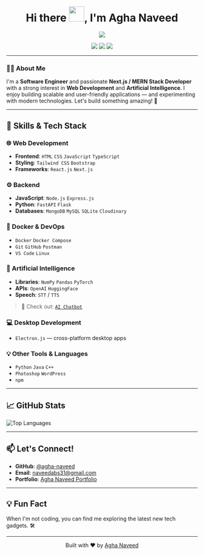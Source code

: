 <h1 align="center">
  Hi there 
  <img src="https://media.tenor.com/0WkmuOC_W00AAAAi/waving-pikachu.gif" width="40px" />, I'm Agha Naveed
</h1>

<p align="center">
  <img src="https://readme-typing-svg.herokuapp.com?font=Fira+Code&duration=2000&pause=1000&color=F7CE68&center=true&vCenter=true&width=500&lines=Full-Stack+Developer;MERN+%2F+Next.js+Specialist;AI+Enthusiast+%F0%9F%A4%96;Software+Engineer+%F0%9F%A4%96" />
</p>

<p align="center">
  <a href="https://github.com/agha-naveed"><img src="https://img.shields.io/badge/GitHub-agha--naveed-000?style=for-the-badge&logo=github"></a>
  <a href="https://www.linkedin.com/in/agha-naveed/"><img src="https://img.shields.io/badge/LinkedIn-Agha%20Naveed-blue?style=for-the-badge&logo=linkedin"></a>
  <a href="https://x.com/naveed_kazmi31"><img src="https://img.shields.io/badge/X-@naveed_kazmi31-1DA1F2?style=for-the-badge&logo=x"></a>
</p>

---

### 👨‍💻 About Me

I'm a **Software Engineer** and passionate **Next.js / MERN Stack Developer** with a strong interest in **Web Development** and **Artificial Intelligence**. I enjoy building scalable and user-friendly applications — and experimenting with modern technologies. Let's build something amazing! 🚀

---

## 🚀 Skills & Tech Stack

### 🌐 Web Development
- **Frontend**: `HTML` `CSS` `JavaScript` `TypeScript`
- **Styling**: `Tailwind CSS` `Bootstrap`
- **Frameworks**: `React.js` `Next.js`

### ⚙️ Backend
- **JavaScript**: `Node.js` `Express.js`
- **Python**: `FastAPI` `Flask`
- **Databases**: `MongoDB` `MySQL` `SQLite` `Cloudinary`

### 🐳 Docker & DevOps
- `Docker` `Docker Compose`
- `Git` `GitHub` `Postman`
- `VS Code` `Linux`

### 🧠 Artificial Intelligence
- **Libraries**: `NumPy` `Pandas` `PyTorch`
- **APIs**: `OpenAI` `HuggingFace`
- **Speech**: `STT` / `TTS`

> 🧠 Check out: [`AI Chatbot`](https://agha-ai.vercel.app)

### 💻 Desktop Development
- `Electron.js` — cross-platform desktop apps

### 💡 Other Tools & Languages
- `Python` `Java` `C++`
- `Photoshop` `WordPress`
- `npm`

---


## 📈 GitHub Stats
![Top Languages](https://github-readme-stats.vercel.app/api/top-langs/?username=agha-naveed&layout=compact&theme=radical)

---

## 📫 Let's Connect!

- **GitHub**: [@agha-naveed](https://github.com/agha-naveed)
- **Email**: [naveedabs31@gmail.com](mailto:naveedabs31@gmail.com)
- **Portfolio**: [Agha Naveed Portfolio](https://aghanaveed.vercel.app)

---

## 💡 Fun Fact

When I'm not coding, you can find me exploring the latest new tech gadgets. 🛠️

---

<p align="center"> Built with ❤️ by <a href="https://github.com/agha-naveed">Agha Naveed</a> </p>
